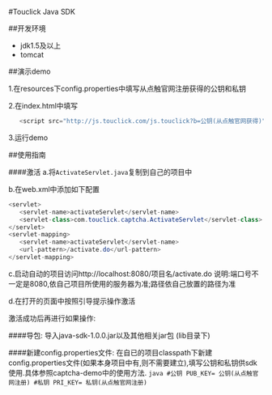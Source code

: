 #Touclick Java SDK


##开发环境
  
  - jdk1.5及以上
  - tomcat
  
##演示demo

1.在resources下config.properties中填写从点触官网注册获得的公钥和私钥
   
2.在index.html中填写
   ```java
      <script src="http://js.touclick.com/js.touclick?b=公钥(从点触官网获得)" ></script>
   ```
   
3.运行demo   


##使用指南

####激活
a.将`ActivateServlet.java`复制到自己的项目中
   
b.在web.xml中添加如下配置
   ```java
   <servlet>
      <servlet-name>activateServlet</servlet-name>
      <servlet-class>com.touclick.captcha.ActivateServlet</servlet-class>
   </servlet>
   <servlet-mapping>
      <servlet-name>activateServlet</servlet-name>
      <url-pattern>/activate.do</url-pattern>
   </servlet-mapping>
   ```
   
c.启动自动的项目访问http://localhost:8080/项目名/activate.do
   		说明:端口号不一定是8080,依自己项目所使用的服务器为准;路径依自己放置的路径为准

d.在打开的页面中按照引导提示操作激活

激活成功后再进行如果操作:

####导包:
导入java-sdk-1.0.0.jar以及其他相关jar包 (lib目录下)

####新建config.properties文件:
在自已的项目classpath下新建config.properties文件(如果本身项目中有,则不需要建立),填写公钥和私钥供sdk使用.具体参照captcha-demo中的使用方法.
	```java
	#公钥
	PUB_KEY= 公钥(从点触官网注册)
	#私钥
	PRI_KEY= 私钥(从点触官网注册)
	```
    	

